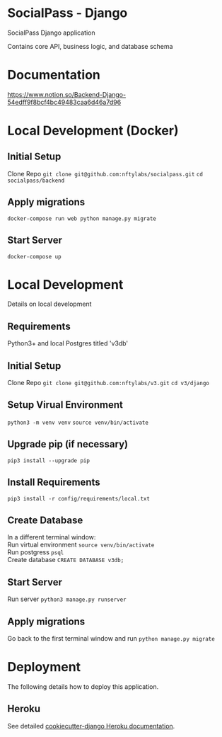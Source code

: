# SocialPass - Django
SocialPass Django application

Contains core API, business logic, and database schema

# Documentation
https://www.notion.so/Backend-Django-54edff9f8bcf4bc49483caa6d46a7d96

# Local Development (Docker)

## Initial Setup
Clone Repo
`git clone git@github.com:nftylabs/socialpass.git`
`cd socialpass/backend`

## Apply migrations
`docker-compose run web python manage.py migrate`

## Start Server
`docker-compose up`

# Local Development
Details on local development

## Requirements
Python3+ and local Postgres titled 'v3db'

## Initial Setup
Clone Repo
`git clone git@github.com:nftylabs/v3.git`
`cd v3/django`

## Setup Virual Environment
`python3 -m venv venv`
`source venv/bin/activate`

## Upgrade pip (if necessary)
`pip3 install --upgrade pip`

## Install Requirements
`pip3 install -r config/requirements/local.txt`

## Create Database
In a different terminal window:\
Run virtual environment `source venv/bin/activate`\
Run postgress `psql`\
Create database `CREATE DATABASE v3db;`

## Start Server
Run server `python3 manage.py runserver`

## Apply migrations
Go back to the first terminal window and run `python manage.py migrate`

# Deployment
The following details how to deploy this application.

## Heroku
See detailed [cookiecutter-django Heroku documentation](http://cookiecutter-django.readthedocs.io/en/latest/deployment-on-heroku.html).
